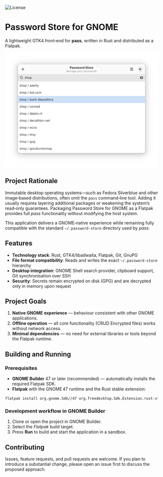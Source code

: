 ![License](https://img.shields.io/badge/license-GPLv3+-blue.svg)

# Password Store for GNOME

A lightweight GTK4 front‑end for **pass**, written in Rust and distributed as a Flatpak.

![password store](image/list.png)

## Project Rationale

Immutable desktop operating systems—such as Fedora Silverblue and other image‑based distributions, often omit the `pass` command‑line tool. Adding it usually requires layering additional packages or weakening the system’s read‑only guarantees. Packaging Password Store for GNOME as a Flatpak provides full *pass* functionality without modifying the host system.

This application delivers a GNOME‑native experience while remaining fully compatible with the standard `~/.password-store` directory used by *pass*.

## Features

* **Technology stack**: Rust, GTK4/libadwaita, Flatpak, Git, GnuPG
* **File format compatibility**: Reads and writes the exact `~/.password-store` hierarchy
* **Desktop integration**: GNOME Shell search provider, clipboard support, Git synchronisation over SSH
* **Security**: Secrets remain encrypted on disk (GPG) and are decrypted only in memory upon request

## Project Goals

1. **Native GNOME experience** — behaviour consistent with other GNOME applications.
2. **Offline operation** — all core functionality (CRUD Encrypted files) works without network access.
3. **Minimal dependencies** — no need for external libraries or tools beyond the Flatpak runtime.

## Building and Running

### Prerequisites

* **GNOME Builder** 47 or later (recommended) — automatically installs the required Flatpak SDK.
* **Flatpak** with the GNOME 47 runtime and the Rust stable extension:

```bash
flatpak install org.gnome.Sdk//47 org.freedesktop.Sdk.Extension.rust-stable
```

### Development workflow in GNOME Builder

1. Clone or open the project in GNOME Builder.
2. Select the *Flatpak* build target.
3. Press **Run** to build and start the application in a sandbox.

## Contributing

Issues, feature requests, and pull requests are welcome. If you plan to introduce a substantial change, please open an issue first to discuss the proposed approach.
